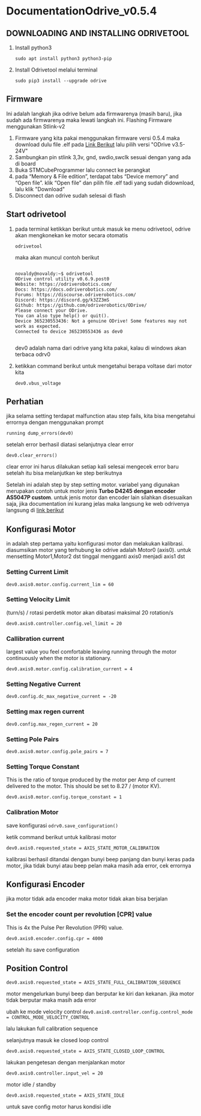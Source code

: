# DocumentationOdrive_v0.5.4

## **DOWNLOADING AND INSTALLING ODRIVETOOL**
1. Install python3

    ```
    sudo apt install python3 python3-pip
    ```

3. Install Odrivetool melalui terminal

   ```
   sudo pip3 install --upgrade odrive
   ```

## **Firmware**
Ini adalah langkah jika odrive belum ada firmwarenya (masih baru), jika sudah ada firmwarenya maka lewati langkah ini. Flashing Firmware menggunakan Stlink-v2
1. Firmware yang kita pakai menggunakan firmware versi 0.5.4 maka download dulu file .elf pada [Link Berikut](https://docs.odriverobotics.com/releases/firmware) lalu pilih versi "ODrive v3.5-24V"
2. Sambungkan pin stlink 3,3v, gnd, swdio,swclk sesuai dengan yang ada di board
3. Buka STMCubeProgrammer lalu connect ke perangkat
4. pada “Memory & File edition”, terdapat tabs “Device memory” and “Open file”. klik “Open file” dan pilih file .elf tadi yang sudah didownload, lalu klik "Download"
5. Disconnect dan odrive sudah selesai di flash

## **Start odrivetool**
1. pada terminal ketikkan berikut untuk masuk ke menu odrivetool, odrive akan mengkonekan ke motor secara otomatis
   ```
   odrivetool
    ```
   
   maka akan muncul contoh berikut
   ```
   
   novaldy@novaldy:~$ odrivetool
   ODrive control utility v0.6.9.post0
   Website: https://odriverobotics.com/
   Docs: https://docs.odriverobotics.com/
   Forums: https://discourse.odriverobotics.com/
   Discord: https://discord.gg/k3ZZ3mS
   Github: https://github.com/odriverobotics/ODrive/
   Please connect your ODrive.
   You can also type help() or quit().
   Device 365230553436: Not a genuine ODrive! Some features may not work as expected.
   Connected to device 365230553436 as dev0

   
   ```
   dev0 adalah nama dari odrive yang kita pakai, kalau di windows akan terbaca odrv0

3. ketikkan command berikut untuk mengetahui berapa voltase dari motor kita
   
   `dev0.vbus_voltage`

## **Perhatian**
jika selama setting terdapat malfunction atau step fails, kita bisa mengetahui errornya dengan menggunakan prompt

`running dump_errors(dev0)`

setelah error berhasil diatasi selanjutnya clear error

`dev0.clear_errors()`

clear error ini harus dilakukan setiap kali selesai mengecek error baru setelah itu bisa melanjutkan ke step berikutnya

Setelah ini adalah step by step setting motor. variabel yang digunakan merupakan contoh untuk motor jenis **Turbo D4245 dengan encoder AS5047P custom**. untuk jenis motor dan encoder lain silahkan disesuaikan saja, jika documentation ini kurang jelas maka langsung ke web odrivenya langsung di [link berikut](https://docs.odriverobotics.com/v/0.5.4/getting-started.html)

## **Konfigurasi Motor**
in adalah step pertama yaitu konfigurasi motor dan melakukan kalibrasi. diasumsikan motor yang terhubung ke odrive adalah Motor0 (axis0). untuk mensetting Motor1,Motor2 dst tinggal mengganti axis0 menjadi axis1 dst

### **Setting Current Limit**

`dev0.axis0.motor.config.current_lim = 60`

### **Setting Velocity Limit**
(turn/s) / rotasi perdetik
motor akan dibatasi maksimal 20 rotation/s

`dev0.axis0.controller.config.vel_limit = 20`

### **Callibration current**
largest value you feel comfortable leaving running through the motor continuously when the motor is stationary.

`dev0.axis0.motor.config.calibration_current = 4`

### **Setting Negative Current**

`dev0.config.dc_max_negative_current = -20`

### **Setting max regen current**

`dev0.config.max_regen_current = 20`

### **Setting Pole Pairs**
`dev0.axis0.motor.config.pole_pairs = 7`

### **Setting Torque Constant**
This is the ratio of torque produced by the motor per Amp of current delivered to the motor. This should be set to 8.27 / (motor KV).

`dev0.axis0.motor.config.torque_constant = 1`

### **Calibration Motor**
save konfigurasi
`odrv0.save_configuration()`

ketik command berikut untuk kalibrasi motor

`dev0.axis0.requested_state = AXIS_STATE_MOTOR_CALIBRATION`

kalibrasi berhasil ditandai dengan bunyi beep panjang dan bunyi keras pada motor, jika tidak bunyi atau beep pelan maka masih ada error, cek errornya

## **Konfigurasi Encoder**
jika motor tidak ada encoder maka motor tidak akan bisa berjalan

### **Set the encoder count per revolution [CPR] value**
This is 4x the Pulse Per Revolution (PPR) value.

`dev0.axis0.encoder.config.cpr = 4000`

setelah itu save configuration

## **Position Control**

`dev0.axis0.requested_state = AXIS_STATE_FULL_CALIBRATION_SEQUENCE`

motor mengelurkan bunyi beep dan berputar ke kiri dan kekanan. jika motor tidak berputar maka masih ada error

ubah ke mode velocity control
`dev0.axis0.controller.config.control_mode = CONTROL_MODE_VELOCITY_CONTROL`

lalu lakukan full calibration sequence

selanjutnya masuk ke closed loop control

`dev0.axis0.requested_state = AXIS_STATE_CLOSED_LOOP_CONTROL`

lakukan pengetesan dengan menjalankan motor

`dev0.axis0.controller.input_vel = 20`

motor idle / standby

`dev0.axis0.requested_state = AXIS_STATE_IDLE`

untuk save config motor harus kondisi idle
